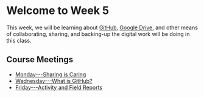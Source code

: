 # Welcome to Week 5

This week, we will be learning about [GitHub](https://github.com), [Google Drive](https://drive.google.tamu.edu), and other means of collaborating, sharing, and backing-up the digital work will be doing in this class.

## Course Meetings

* [Monday---Sharing is Caring](day01.md)
* [Wednesday---What is GitHub?](day02.md)
* [Friday---Activity and Field Reports](day03.md)